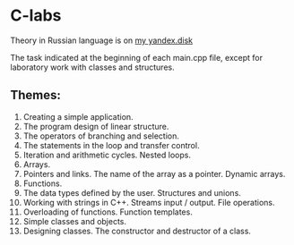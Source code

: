 # C-labs

Theory in Russian language is on [my yandex.disk](https://yadi.sk/d/5TXiBmVw3RBH9V)

The task indicated at the beginning of each main.cpp file,
except for laboratory work with classes and structures.

## Themes:
1) Creating a simple application.
2) The program design of linear structure.
3) The operators of branching and selection.
4) The statements in the loop and transfer control.
5) Iteration and arithmetic cycles. Nested loops.
6) Arrays.
7) Pointers and links. The name of the array as a pointer. Dynamic arrays.
8) Functions.
9) The data types defined by the user. Structures and unions.
10) Working with strings in C++. Streams input / output. File operations.
11) Overloading of functions. Function templates.
12) Simple classes and objects.
13) Designing classes. The constructor and destructor of a class.
